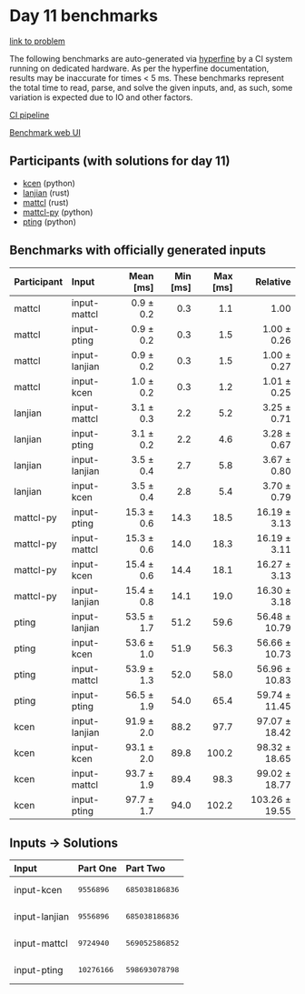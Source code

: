 # Day 11 benchmarks

[link to problem](https://adventofcode.com/2023/day/11)

The following benchmarks are auto-generated via
[hyperfine](https://github.com/sharkdp/hyperfine) by a CI system running on
dedicated hardware. As per the hyperfine documentation, results may be
inaccurate for times < 5 ms. These benchmarks represent the total time to read,
parse, and solve the given inputs, and, as such, some variation is expected due
to IO and other factors.

[CI pipeline](http://ci.papercode.net:8080/teams/main/pipelines/aoc2023)

[Benchmark web UI](https://aoc.ancalagon.black)


## Participants (with solutions for day 11)

- [kcen](https://github.com/kcen/aoc2023) (python)
- [lanjian](https://github.com/lanjian/aoc-2023) (rust)
- [mattcl](https://github.com/mattcl/aoc2023) (rust)
- [mattcl-py](https://github.com/mattcl/aoc2023-py) (python)
- [pting](https://github.com/pting/aoc2023) (python)


## Benchmarks with officially generated inputs

| Participant | Input | Mean [ms] | Min [ms] | Max [ms] | Relative |
|:---|:---|---:|---:|---:|---:|
| mattcl | input-mattcl | 0.9 ± 0.2 | 0.3 | 1.1 | 1.00 |
| mattcl | input-pting | 0.9 ± 0.2 | 0.3 | 1.5 | 1.00 ± 0.26 |
| mattcl | input-lanjian | 0.9 ± 0.2 | 0.3 | 1.5 | 1.00 ± 0.27 |
| mattcl | input-kcen | 1.0 ± 0.2 | 0.3 | 1.2 | 1.01 ± 0.25 |
| lanjian | input-mattcl | 3.1 ± 0.3 | 2.2 | 5.2 | 3.25 ± 0.71 |
| lanjian | input-pting | 3.1 ± 0.2 | 2.2 | 4.6 | 3.28 ± 0.67 |
| lanjian | input-lanjian | 3.5 ± 0.4 | 2.7 | 5.8 | 3.67 ± 0.80 |
| lanjian | input-kcen | 3.5 ± 0.4 | 2.8 | 5.4 | 3.70 ± 0.79 |
| mattcl-py | input-pting | 15.3 ± 0.6 | 14.3 | 18.5 | 16.19 ± 3.13 |
| mattcl-py | input-mattcl | 15.3 ± 0.6 | 14.0 | 18.3 | 16.19 ± 3.11 |
| mattcl-py | input-kcen | 15.4 ± 0.6 | 14.4 | 18.1 | 16.27 ± 3.13 |
| mattcl-py | input-lanjian | 15.4 ± 0.8 | 14.1 | 19.0 | 16.30 ± 3.18 |
| pting | input-lanjian | 53.5 ± 1.7 | 51.2 | 59.6 | 56.48 ± 10.79 |
| pting | input-kcen | 53.6 ± 1.0 | 51.9 | 56.3 | 56.66 ± 10.73 |
| pting | input-mattcl | 53.9 ± 1.3 | 52.0 | 58.0 | 56.96 ± 10.83 |
| pting | input-pting | 56.5 ± 1.9 | 54.0 | 65.4 | 59.74 ± 11.45 |
| kcen | input-lanjian | 91.9 ± 2.0 | 88.2 | 97.7 | 97.07 ± 18.42 |
| kcen | input-kcen | 93.1 ± 2.0 | 89.8 | 100.2 | 98.32 ± 18.65 |
| kcen | input-mattcl | 93.7 ± 1.9 | 89.4 | 98.3 | 99.02 ± 18.77 |
| kcen | input-pting | 97.7 ± 1.7 | 94.0 | 102.2 | 103.26 ± 19.55 |


## Inputs -> Solutions

| Input | Part One | Part Two |
|:---|:---|:---|
|input-kcen|<pre>9556896</pre>|<pre>685038186836</pre>|
|input-lanjian|<pre>9556896</pre>|<pre>685038186836</pre>|
|input-mattcl|<pre>9724940</pre>|<pre>569052586852</pre>|
|input-pting|<pre>10276166</pre>|<pre>598693078798</pre>|